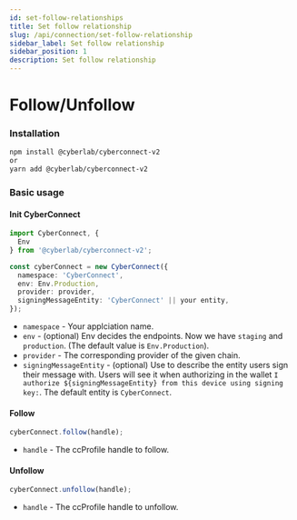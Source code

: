 ```yaml
---
id: set-follow-relationships
title: Set follow relationship
slug: /api/connection/set-follow-relationship
sidebar_label: Set follow relationship
sidebar_position: 1
description: Set follow relationship
---
```


# Follow/Unfollow

### Installation

```sh
npm install @cyberlab/cyberconnect-v2
or
yarn add @cyberlab/cyberconnect-v2
```

### Basic usage

#### Init CyberConnect

```ts
import CyberConnect, {
  Env
} from '@cyberlab/cyberconnect-v2';

const cyberConnect = new CyberConnect({
  namespace: 'CyberConnect',
  env: Env.Production,
  provider: provider,
  signingMessageEntity: 'CyberConnect' || your entity,
});
```

- `namespace` - Your applciation name.
- `env` - (optional) Env decides the endpoints. Now we have `staging` and `production`. (The default value is `Env.Production`).
- `provider` - The corresponding provider of the given chain.
- `signingMessageEntity` - (optional) Use to describe the entity users sign their message with. Users will see it when authorizing in the wallet `I authorize ${signingMessageEntity} from this device using signing key:`. The default entity is `CyberConnect`.

#### Follow

```ts
cyberConnect.follow(handle);
```

- `handle` - The ccProfile handle to follow.

#### Unfollow

```ts
cyberConnect.unfollow(handle);
```

- `handle` - The ccProfile handle to unfollow.
